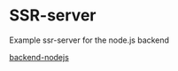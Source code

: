 # SSR-server

Example ssr-server for the node.js backend

[backend-nodejs](https://github.com/jandrey15/backend-nodejs)

